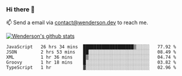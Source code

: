 ### Hi there 👋

<!--
**Wenderson-P/wenderson-p** is a ✨ _special_ ✨ repository because its `README.md` (this file) appears on your GitHub profile.

Here are some ideas to get you started:

- 🔭 I’m currently working on ...
- 🌱 I’m currently learning ...
- 👯 I’m looking to collaborate on ...
- 🤔 I’m looking for help with ...
- 💬 Ask me about ...
- 📫 How to reach me: ...
- 😄 Pronouns: ...
- ⚡ Fun fact: ...
-->

📫  Send a email via contact@wenderson.dev to reach me.

[![Wenderson's github stats](https://github-readme-stats.vercel.app/api?username=wenderson-p&show_icons=true&theme=tokyonight&hide=issues)](https://github.com/wenderson-p/github-readme-stats)

<!--START_SECTION:waka-->
```text
JavaScript   26 hrs 34 mins  ███████████████████▒░░░░░   77.92 % 
JSON         2 hrs 53 mins   ██░░░░░░░░░░░░░░░░░░░░░░░   08.49 % 
XML          1 hr 36 mins    █▒░░░░░░░░░░░░░░░░░░░░░░░   04.74 % 
Groovy       1 hr 18 mins    █░░░░░░░░░░░░░░░░░░░░░░░░   03.82 % 
TypeScript   1 hr            ▓░░░░░░░░░░░░░░░░░░░░░░░░   02.96 % 
```
<!--END_SECTION:waka-->

